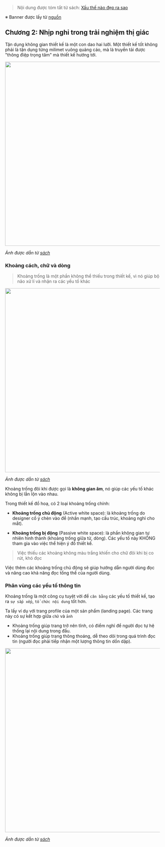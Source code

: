 > Nội dung được tóm tắt từ sách: [Xấu thế nào đẹp ra sao](https://tiki.vn/xau-the-nao-dep-ra-sao-bi-kip-tham-dinh-thiet-ke-trong-marketing-tai-ban-lan-thu-tu-p8274320.html)

※ Banner được lấy từ [nguồn](https://www.brandsvietnam.com/10489-Xau-the-nao-Dep-ra-sao-Loi-giai-nao-cho-nhung-tran-tro-cua-Marketer)

## Chương 2: Nhịp nghỉ trong trải nghiệm thị giác

Tận dụng không gian thiết kế là một con dao hai lưỡi. Một thiết kế tốt không phải là tận dụng từng milimet vuông quảng cáo, mà là truyền tải được "thông điệp trọng tâm" mà thiết kế hướng tới.

<img src="https://user-images.githubusercontent.com/15076665/96337008-95eb7980-10be-11eb-8ede-ed21bf637fdc.jpg" width="600">

*Ảnh được dẫn từ [sách](https://tiki.vn/xau-the-nao-dep-ra-sao-bi-kip-tham-dinh-thiet-ke-trong-marketing-tai-ban-lan-thu-tu-p8274320.html)*

### Khoảng cách, chữ và dòng

> Khoảng trống là một phần không thể thiếu trong thiết kế, vì nó giúp bộ não xử lí và nhận ra các yếu tố khác

<img src="https://user-images.githubusercontent.com/15076665/96337106-638e4c00-10bf-11eb-9e54-539d8aa65dfd.jpg" width="600">

*Ảnh được dẫn từ [sách](https://tiki.vn/xau-the-nao-dep-ra-sao-bi-kip-tham-dinh-thiet-ke-trong-marketing-tai-ban-lan-thu-tu-p8274320.html)*

Khoảng trống đôi khi được gọi là **không gian âm**, nó giúp các yếu tố khác không bị lẫn lộn vào nhau.

Trong thiết kế đồ hoạ, có 2 loại khoảng trống chính:

- **Khoảng trống chủ động** (Active white space): là khoảng trống do designer cố ý chèn vào để (nhấn mạnh, tạo cấu trúc, khoảng nghỉ cho mắt).

- **Khoảng trống bị động** (Passive white space): là phần không gian tự nhiên hình thành (khoảng trống giữa từ, dòng). Các yếu tố này KHÔNG tham gia vào việc thể hiện ý đồ thiết kế.

> Việc thiếu các khoảng không màu trắng khiến cho chữ đôi khi bị co rút, khó đọc

Việc thêm các khoảng trống chủ động sẽ giúp hướng dẫn người dùng đọc và nâng cao khả năng đọc tổng thể của người dùng.

### Phân vùng các yếu tố thông tin

Khoảng trống là một công cụ tuyệt vời để `cân bằng` các yếu tố thiết kế, tạo ra `sự sắp xếp`, `tổ chức nội dung` tốt hơn.

Ta lấy ví dụ với trang profile của một sản phẩm (landing page). Các trang này có sự kết hợp giữa `chữ` và `ảnh`

- Khoảng trống giúp trang trở nên tĩnh, có điểm nghỉ để người đọc tự hệ thống lại nội dung trong đầu.
- Khoảng trống giúp trang thông thoáng, dễ theo dõi trong quá trình đọc tin (người đọc phải tiếp nhận một lượng thông tin dồn dập).

<img src="https://user-images.githubusercontent.com/15076665/96337887-39d82380-10c5-11eb-9760-59e926a995ea.jpg" width="600">

*Ảnh được dẫn từ [sách](https://tiki.vn/xau-the-nao-dep-ra-sao-bi-kip-tham-dinh-thiet-ke-trong-marketing-tai-ban-lan-thu-tu-p8274320.html)*

